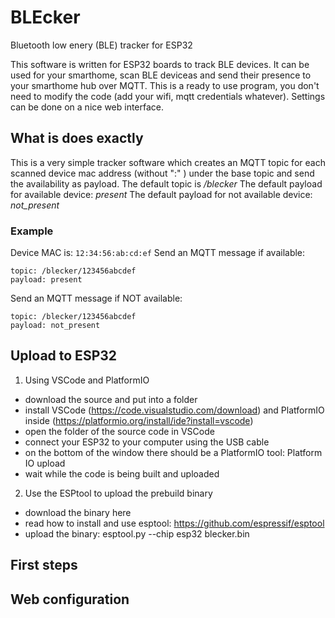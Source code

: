 # BLEcker
Bluetooth low enery (BLE) tracker for ESP32

This software is written for ESP32 boards to track BLE devices. It can be used for your smarthome, scan BLE deviceas and send their presence to your smarthome hub over MQTT.
This is a ready to use program, you don't need to modify the code (add your wifi, mqtt credentials whatever). Settings can be done on a nice web interface.

## What is does exactly
This is a very simple tracker software which creates an MQTT topic for each scanned device mac address (without ":" ) under the base topic and send the availability as payload.
The default topic is */blecker*
The default payload for available device: *present*
The default payload for not available device: *not_present*
### Example

Device MAC is: `12:34:56:ab:cd:ef`
Send an MQTT message if available: 
```
topic: /blecker/123456abcdef
payload: present
```

Send an MQTT message if NOT available: 
```
topic: /blecker/123456abcdef
payload: not_present
```



## Upload to ESP32
1. Using VSCode and PlatformIO
  * download the source and put into a folder
  * install VSCode (https://code.visualstudio.com/download) and PlatformIO inside (https://platformio.org/install/ide?install=vscode)
  * open the folder of the source code in VSCode
  * connect your ESP32 to your computer using the USB cable
  * on the bottom of the window there should be a PlatformIO tool: Platform IO upload
  * wait while the code is being built and uploaded

2. Use the ESPtool to upload the prebuild binary
  * download the binary here
  * read how to install and use esptool: https://github.com/espressif/esptool
  * upload the binary: esptool.py --chip esp32 blecker.bin

## First steps

## Web configuration
